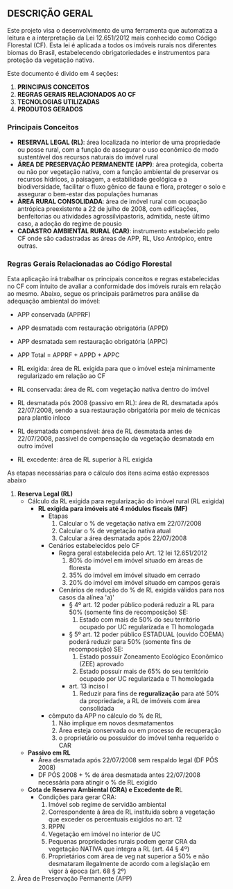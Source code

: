 ## DESCRIÇÃO GERAL

<p>
    Este projeto visa o desenvolvimento de uma ferramenta que automatiza a leitura e a interpretação da Lei 12.651/2012 mais conhecido como Código Florestal (CF). Esta lei é aplicada a todos os imóveis rurais nos diferentes biomas do Brasil, estabelecendo obrigatoriedades e instrumentos para proteção da vegetação nativa.  
</p>

<p>
    Este documento é divido em 4 seções:
</p>

1. **PRINCIPAIS CONCEITOS**
2. **REGRAS GERAIS RELACIONADOS AO CF**
3. **TECNOLOGIAS UTILIZADAS**
4. **PRODUTOS GERADOS**

### Principais Conceitos

 - **RESERVAL LEGAL (RL)**: área localizada no interior de uma propriedade ou posse rural, com a função de assegurar o uso econômico de modo sustentável dos recursos naturais do imóvel rural
 - **ÁREA DE PRESERVAÇÃO PERMANENTE (APP)**: área protegida, coberta ou não por vegetação nativa, com a função ambiental de preservar os recursos hídricos, a paisagem, a estabilidade geológica e a biodiversidade, facilitar o fluxo gênico de fauna e flora, proteger o solo e assegurar o bem-estar das populações humanas
 - **ÁREA RURAL CONSOLIDADA**: área de imóvel rural com ocupação antrópica preexistente a 22 de julho de 2008, com edificações, benfeitorias ou atividades agrossilvipastoris, admitida, neste último caso, a adoção do regime de pousio
 - **CADASTRO AMBIENTAL RURAL (CAR)**: instrumento estabelecido pelo CF onde são cadastradas as áreas de APP, RL, Uso Antrópico, entre outras.

### Regras Gerais Relacionadas ao Código Florestal

<P>
    Esta aplicação irá trabalhar os principais conceitos e regras estabelecidas no CF com intuito de avaliar a conformidade dos imóveis rurais em relação ao mesmo. Abaixo, segue os principais parâmetros para análise da adequação ambiental do imóvel:
</P>

- APP conservada (APPRF)
- APP desmatada com restauração obrigatória (APPD)
- APP desmatada sem restauração obrigatória (APPC)
- APP Total = APPRF + APPD + APPC

- RL exigida: área de RL exigida para que o imóvel esteja minimamente regularizado em relação ao CF
- RL conservada: área de RL com vegetação nativa dentro do imóvel
- RL desmatada pós 2008 (passivo em RL): área de RL desmatada após 22/07/2008, sendo a sua restauração obrigatória por meio de técnicas para plantio inloco
- RL desmatada compensável: área de RL desmatada antes de 22/07/2008, passivel de compensação da vegetação desmatada em outro imóvel
- RL excedente: área de RL superior à RL exigida
<P>
    As etapas necessárias para o cálculo dos itens acima estão expressos abaixo
</P>

1. **Reserva Legal (RL)**
    - Cálculo da RL exigida para regularização do imóvel rural (RL exigida)
        - **RL exigida para imóveis até 4 módulos fiscais (MF)**
            - Etapas
                1. Calcular o % de vegetação nativa em 22/07/2008
                2. Calcular o % de vegetação nativa atual
                3. Calcular a área desmatada após 22/07/2008
            - Cenários estabelecidos pelo CF
                - Regra geral estabelecida pelo Art. 12 lei 12.651/2012
                    1. 80% do imóvel em imóvel situado em áreas de floresta
                    2. 35% do imóvel em imóvel situado em cerrado
                    3. 20% do imóvel em imóvel situado em campos gerais
                - Cenários de redução do % de RL exigida válidos para nos casos da alínea 'a)'
                    - § 4º art. 12 poder público poderá reduzir a RL para 50% (somente fins de recomposição) SE:
                        1. Estado com mais de 50% do seu território ocupado por UC regularizada e TI homologada 
                    - § 5º art. 12 poder público ESTADUAL (ouvido COEMA) poderá reduzir para 50% (somente fins de recomposição) SE:
                        1. Estado possuir Zoneamento Ecológico Econômico (ZEE) aprovado
                        2. Estado possuir mais de 65% do seu território ocupado por UC regularizada e TI homologada 
                    - art. 13 inciso I
                        1. Reduzir para fins de <strong>reguralização</strong> para até 50% da propriedade, a RL de imóveis com área consolidada 
            - cômputo da APP no cálculo do % de RL
                1. Não implique em novos desmatamentos
                2. Área esteja conservada ou em processo de recuperação
                3. o proprietário ou possuidor do imóvel tenha requerido o CAR
    - **Passivo em RL**
        - Área desmatada após 22/07/2008 sem respaldo legal (DF PÓS 2008)
        - DF PÓS 2008 + % de área desmatada antes 22/07/2008 necessária para atingir o % de RL exigido 
    - **Cota de Reserva Ambiental (CRA) e Excedente de R**L
        - Condições para gerar CRA:
            1. Imóvel sob regime de servidão ambiental 
            2. Correspondente à área de RL instituída sobre a vegetação que exceder os percentuais exigidos no art. 12
            3. RPPN
            4. Vegetação em imóvel no interior de UC 
            5. Pequenas propriedades rurais podem gerar CRA da vegetação NATIVA que integra a RL (art. 44 § 4º)
            6. Proprietários com área de veg nat superior a 50% e não desmataram ilegalmente de acordo com a legislação em vigor à época (art. 68 § 2º)
2. Área de Preservação Permanente (APP)